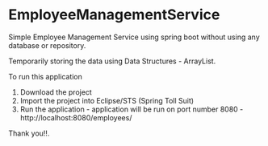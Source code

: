 # EmployeeManagementService

Simple Employee Management Service using spring boot without using any database or repository.

Temporarily storing the data using Data Structures - ArrayList.

To run this application
1. Download the project
2. Import the project into Eclipse/STS (Spring Toll Suit)
3. Run the application - application will be run on port number 8080 - http://localhost:8080/employees/


Thank you!!.
  
